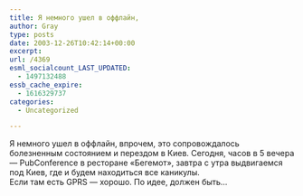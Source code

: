 ```yaml
---
title: Я немного ушел в оффлайн,
author: Gray
type: posts
date: 2003-12-26T10:42:14+00:00
excerpt:
url: /4369
esml_socialcount_LAST_UPDATED:
  - 1497132488
essb_cache_expire:
  - 1616329737
categories:
  - Uncategorized

---
```








Я немного ушел в оффлайн, впрочем, это сопровождалось болезненным состоянием и перездом в Киев. Сегодня, часов в 5 вечера &#8212; PubConference в ресторане &#171;Бегемот&#187;, завтра с утра выдвигаемся под Киев, где и будем находиться все каникулы.  
Если там есть GPRS &#8212; хорошо. По идее, должен быть&#8230;